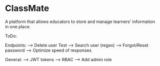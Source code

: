 # ClassMate
A platform that allows educators to store and manage learners' information in one place.

ToDo:

Endpoints:
--> Delete user Test
--> Search user (regex)
--> Forgot/Reset password
--> Optimize speed of responses

General:
--> JWT tokens
--> RBAC
--> Add admin role
